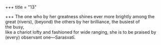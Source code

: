 +++
title = "13"

+++
The one who by her greatness shines ever more brightly among the  great (rivers), (beyond) the others by her brilliance, the busiest of  
the busy,  
like a chariot lofty and fashioned for wide ranging, she is to be praised  by (every) observant one—Sarasvatī.  